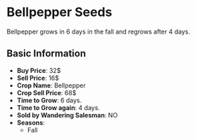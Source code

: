 # Bellpepper Seeds

Bellpepper grows in 6 days in the fall and regrows after 4 days.

## Basic Information

- **Buy Price**: 32$
- **Sell Price**: 16$
- **Crop Name**: Bellpepper
- **Crop Sell Price**: 68$
- **Time to Grow**: 6 days.
- **Time to Grow again**: 4 days.
- **Sold by Wandering Salesman**: NO
- **Seasons**:
  - Fall